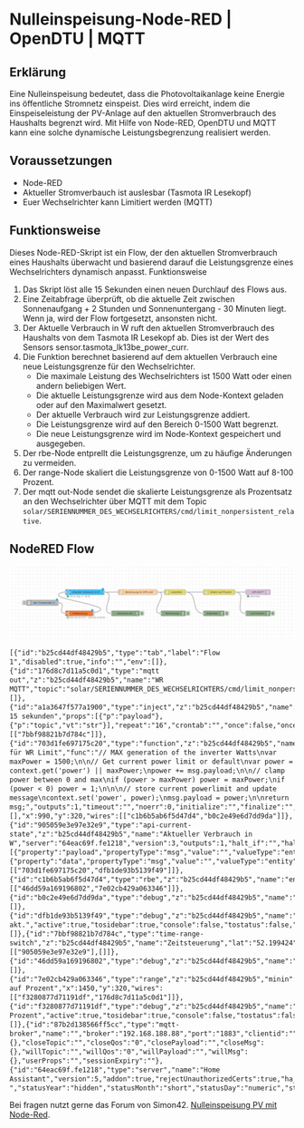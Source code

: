 # Nulleinspeisung-Node-RED | OpenDTU | MQTT 

## Erklärung
Eine Nulleinspeisung bedeutet, dass die Photovoltaikanlage keine Energie ins öffentliche Stromnetz einspeist. Dies wird erreicht, 
indem die Einspeiseleistung der PV-Anlage auf den aktuellen Stromverbrauch des Haushalts begrenzt wird.
Mit Hilfe von Node-RED, OpenDTU und MQTT kann eine solche dynamische Leistungsbegrenzung realisiert werden.

## Voraussetzungen
- Node-RED
- Aktueller Stromverbauch ist auslesbar (Tasmota IR Lesekopf) 
- Euer Wechselrichter kann Limitiert werden (MQTT)

## Funktionsweise

Dieses Node-RED-Skript ist ein Flow, der den aktuellen Stromverbrauch eines Haushalts überwacht und basierend darauf die Leistungsgrenze eines Wechselrichters dynamisch anpasst.
Funktionsweise
  1. Das Skript löst alle 15 Sekunden einen neuen Durchlauf des Flows aus.
  2. Eine Zeitabfrage überprüft, ob die aktuelle Zeit zwischen Sonnenaufgang + 2 Stunden und Sonnenuntergang - 30 Minuten liegt. Wenn ja, wird der Flow fortgesetzt, ansonsten nicht.
  3. Der Aktuelle Verbrauch in W ruft den aktuellen Stromverbrauch des Haushalts von dem Tasmota IR Lesekopf ab. Dies ist der Wert des Sensors sensor.tasmota_lk13be_power_curr.
  4. Die Funktion berechnet basierend auf dem aktuellen Verbrauch eine neue Leistungsgrenze für den Wechselrichter.
       - Die maximale Leistung des Wechselrichters ist 1500 Watt oder einen andern beliebigen Wert.
       - Die aktuelle Leistungsgrenze wird aus dem Node-Kontext geladen oder auf den Maximalwert gesetzt.
       - Der aktuelle Verbrauch wird zur Leistungsgrenze addiert.
       - Die Leistungsgrenze wird auf den Bereich 0-1500 Watt begrenzt.
       - Die neue Leistungsgrenze wird im Node-Kontext gespeichert und ausgegeben.
  5. Der rbe-Node entprellt die Leistungsgrenze, um zu häufige Änderungen zu vermeiden.
  6. Der range-Node skaliert die Leistungsgrenze von 0-1500 Watt auf 8-100 Prozent.
  7. Der mqtt out-Node sendet die skalierte Leistungsgrenze als Prozentsatz an den Wechselrichter über MQTT mit dem Topic `solar/SERIENNUMMER_DES_WECHSELRICHTERS/cmd/limit_nonpersistent_relative`.

## NodeRED Flow

![Screenshot](./Node-RED_Flow.png)

```code
[{"id":"b25cd44df48429b5","type":"tab","label":"Flow 1","disabled":true,"info":"","env":[]},{"id":"176d8c7d11a5c0d1","type":"mqtt out","z":"b25cd44df48429b5","name":"WR MQTT","topic":"solar/SERIENNUMMER_DES_WECHSELRICHTERS/cmd/limit_nonpersistent_relative","qos":"","retain":"","respTopic":"","contentType":"","userProps":"","correl":"","expiry":"","broker":"87b2d138566ff5cc","x":1670,"y":320,"wires":[]},{"id":"a1a3647f577a1900","type":"inject","z":"b25cd44df48429b5","name":"alle 15 sekunden","props":[{"p":"payload"},{"p":"topic","vt":"str"}],"repeat":"16","crontab":"","once":false,"onceDelay":0.1,"topic":"","payload":"","payloadType":"date","x":130,"y":320,"wires":[["7bbf98821b7d784c"]]},{"id":"703d1fe697175c20","type":"function","z":"b25cd44df48429b5","name":"Berechnung für WR Limit","func":"// MAX generation of the inverter Watts\nvar maxPower = 1500;\n\n// Get current power limit or default\nvar power = context.get('power') || maxPower;\npower += msg.payload;\n\n// clamp power between 0 and max\nif (power > maxPower) power = maxPower;\nif (power < 0) power = 1;\n\n\n// store current powerlimit and update message\ncontext.set('power', power);\nmsg.payload = power;\n\nreturn msg;","outputs":1,"timeout":"","noerr":0,"initialize":"","finalize":"","libs":[],"x":990,"y":320,"wires":[["c1b6b5ab6f5d47d4","b0c2e49e6d7dd9da"]]},{"id":"905059e3e97e32e9","type":"api-current-state","z":"b25cd44df48429b5","name":"Aktueller Verbrauch in W","server":"64eac69f.fe1218","version":3,"outputs":1,"halt_if":"","halt_if_type":"str","halt_if_compare":"is","entity_id":"sensor.tasmota_lk13be_power_curr","state_type":"num","blockInputOverrides":false,"outputProperties":[{"property":"payload","propertyType":"msg","value":"","valueType":"entityState"},{"property":"data","propertyType":"msg","value":"","valueType":"entity"}],"for":"0","forType":"num","forUnits":"minutes","override_topic":false,"state_location":"payload","override_payload":"msg","entity_location":"data","override_data":"msg","x":670,"y":320,"wires":[["703d1fe697175c20","dfb1de93b5139f49"]]},{"id":"c1b6b5ab6f5d47d4","type":"rbe","z":"b25cd44df48429b5","name":"entprellen","func":"deadband","gap":"30","start":"","inout":"in","septopics":false,"property":"payload","topi":"topic","x":1200,"y":320,"wires":[["46dd59a169196802","7e02cb429a063346"]]},{"id":"b0c2e49e6d7dd9da","type":"debug","z":"b25cd44df48429b5","name":"Berechnung","active":true,"tosidebar":true,"console":false,"tostatus":false,"complete":"payload","targetType":"msg","statusVal":"","statusType":"auto","x":1190,"y":440,"wires":[]},{"id":"dfb1de93b5139f49","type":"debug","z":"b25cd44df48429b5","name":"Verbrauch akt.","active":true,"tosidebar":true,"console":false,"tostatus":false,"complete":"payload","targetType":"msg","statusVal":"","statusType":"auto","x":920,"y":440,"wires":[]},{"id":"7bbf98821b7d784c","type":"time-range-switch","z":"b25cd44df48429b5","name":"Zeitsteuerung","lat":"52.199424","lon":"13.4742016","startTime":"sunrise","endTime":"sunset","startOffset":"120","endOffset":"-30","x":380,"y":280,"wires":[["905059e3e97e32e9"],[]]},{"id":"46dd59a169196802","type":"debug","z":"b25cd44df48429b5","name":"Entprellen","active":true,"tosidebar":true,"console":false,"tostatus":false,"complete":"payload","targetType":"msg","statusVal":"","statusType":"auto","x":1420,"y":440,"wires":[]},{"id":"7e02cb429a063346","type":"range","z":"b25cd44df48429b5","minin":"0","maxin":"1500","minout":"8","maxout":"100","action":"scale","round":true,"property":"payload","name":"Ändern auf Prozent","x":1450,"y":320,"wires":[["f3280877d71191df","176d8c7d11a5c0d1"]]},{"id":"f3280877d71191df","type":"debug","z":"b25cd44df48429b5","name":"Auf Prozent","active":true,"tosidebar":true,"console":false,"tostatus":false,"complete":"payload","targetType":"msg","statusVal":"","statusType":"auto","x":1670,"y":440,"wires":[]},{"id":"87b2d138566ff5cc","type":"mqtt-broker","name":"","broker":"192.168.188.88","port":"1883","clientid":"","autoConnect":true,"usetls":false,"protocolVersion":"4","keepalive":"60","cleansession":true,"autoUnsubscribe":true,"birthTopic":"","birthQos":"0","birthPayload":"","birthMsg":{},"closeTopic":"","closeQos":"0","closePayload":"","closeMsg":{},"willTopic":"","willQos":"0","willPayload":"","willMsg":{},"userProps":"","sessionExpiry":""},{"id":"64eac69f.fe1218","type":"server","name":"Home Assistant","version":5,"addon":true,"rejectUnauthorizedCerts":true,"ha_boolean":"y|yes|true|on|home|open","connectionDelay":true,"cacheJson":true,"heartbeat":false,"heartbeatInterval":30,"areaSelector":"friendlyName","deviceSelector":"friendlyName","entitySelector":"friendlyName","statusSeparator":"at: ","statusYear":"hidden","statusMonth":"short","statusDay":"numeric","statusHourCycle":"h23","statusTimeFormat":"h:m","enableGlobalContextStore":true}]
```

Bei fragen nutzt gerne das Forum von Simon42. [Nulleinspeisung PV mit Node-Red](https://community.simon42.com/t/nulleinspeisung-pv-mit-node-red/615).
